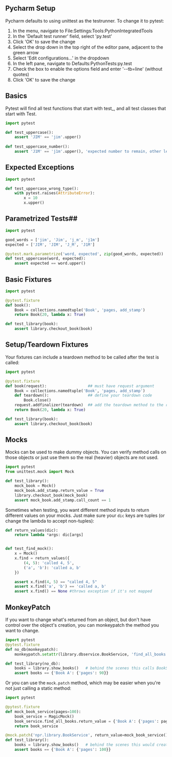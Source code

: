 ## Pycharm Setup ##
Pycharm defaults to using unittest as the testrunner. To change it to pytest:

1. In the menu, navigate to File:Settings:Tools:PythonIntegratedTools
2. In the 'Default test runner' field, select 'py.test'
3. Click 'OK' to save the change
4. Select the drop down in the top right of the editor pane, adjacent to the green arrow
5. Select 'Edit configurations...' in the dropdown
6. In the left pane, navigate to Defaults:PythonTests:py.test
7. Check the box to enable the options field and enter '--tb=line' (without quotes)
8. Click 'OK' to save the change

## Basics ##
Pytest will find all test functions that start with test_, and all test classes that start with Test.

```python
import pytest

def test_uppercase():
    assert 'JIM' == 'jim'.upper()
    
def test_uppercase_number():
    assert 'J1M' == 'j1m'.upper(), 'expected number to remain, other letters to be uppercase'
```

## Expected Exceptions ##
```python
import pytest

def test_uppercase_wrong_type():
    with pytest.raises(AttributeError):
        x = 10
        x.upper()
```

## Parametrized Tests##
```python
import pytest

good_words = ['jim', 'Jim', 'j_m', 'j1m']
expected = ['JIM', 'JIM', 'J_M', 'J1M']

@pytest.mark.parametrize('word, expected', zip(good_words, expected))
def test_uppercase(word, expected):
    assert expected == word.upper()
```

## Basic Fixtures ##
```python
import pytest

@pytest.fixture
def book():
    Book = collections.namedtuple('Book', 'pages, add_stamp')
    return Book(20, lambda x: True)

def test_library(book):
    assert library.checkout_book(book)
```

## Setup/Teardown Fixtures ##
Your fixtures can include a teardown method to be called after the test is called:
```python
import pytest

@pytest.fixture
def book(request):                  ## must have request argument
    Book = collections.namedtuple('Book', 'pages, add_stamp')
    def teardown():                 ## define your teardown code
        Book.close()
    request.addfinalizer(teardown)  ## add the teardown method to the request object
    return Book(20, lambda x: True)

def test_library(book):
    assert library.checkout_book(book)
```

## Mocks ##
Mocks can be used to make dummy objects. You can verify method calls on those objects or just use them so the real (heavier) objects are not used.

```python
import pytest
from unittest.mock import Mock

def test_library():
    mock_book = Mock()
    mock_book.add_stamp.return_value = True
    library.checkout_book(mock_book)
    assert mock_book.add_stamp.call_count == 1
```

Sometimes when testing, you want different method inputs to return different values on your mocks. Just make sure your `dic` keys are tuples (or change the lambda to accept non-tuples):
```python
def return_values(dic):
    return lambda *args: dic[args]


def test_find_mock():
    x = Mock()
    x.find = return_values({
        (4, 5): 'called 4, 5',
        ('a', 'b'): 'called a, b'
    })

    assert x.find(4, 5) == "called 4, 5"
    assert x.find('a', 'b') == 'called a, b'
    assert x.find() == None #throws exception if it's not mapped
```

## MonkeyPatch ##
If you want to change what's returned from an object, but don't have control over the object's creation, you can monkeypatch the method you want to change.
```python
import pytest
@pytest.fixture
def no_db(monkeypatch):
    monkeypatch.setattr(library.dbservice.BookService, 'find_all_books', lambda: {'Book A': {'pages': 90}})

def test_library(no_db):
    books = library.show_books()   # behind the scenes this calls BookService.find_all_books()
    assert books == {'Book A': {'pages': 90}}
```

Or you can use the `mock.patch` method, which may be easier when you're not just calling a static method:
```python
import pytest

@pytest.fixture
def mock_book_service(pages=100):
    book_service = MagicMock()
    book_service.find_all_books.return_value = {'Book A': {'pages': pages}}
    return book_service

@mock.patch('npr.library.BookService', return_value=mock_book_service())
def test_library():
    books = library.show_books()   # behind the scenes this would create a BookService and call find_all_books() on it
    assert books == {'Book A': {'pages': 100}}
```
